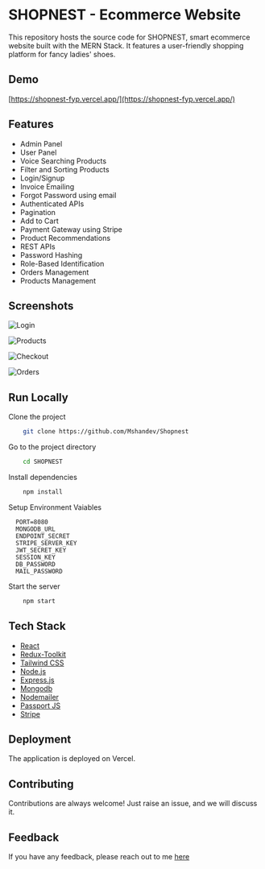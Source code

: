 # SHOPNEST - Ecommerce Website

This repository hosts the source code for SHOPNEST, smart ecommerce website built with the MERN Stack. It features a user-friendly shopping platform for fancy ladies' shoes.

## Demo

[https://shopnest-fyp.vercel.app/](https://shopnest-fyp.vercel.app/)

## Features

- Admin Panel
- User Panel
- Voice Searching Products
- Filter and Sorting Products
- Login/Signup
- Invoice Emailing
- Forgot Password using email
- Authenticated APIs
- Pagination
- Add to Cart
- Payment Gateway using Stripe
- Product Recommendations
- REST APIs
- Password Hashing
- Role-Based Identification
- Orders Management
- Products Management

## Screenshots

![Login](https://i.ibb.co/ZLKjHDn/shopnest-login.png)

![Products](https://i.ibb.co/FYS1yL3/shopnest.png)

![Checkout](https://i.ibb.co/4KfbPjp/shopnest-checkout.png)

![Orders](https://i.ibb.co/mHdFWX2/shopnest-orders.png)

## Run Locally

Clone the project

```bash
    git clone https://github.com/Mshandev/Shopnest
```
Go to the project directory

```bash
    cd SHOPNEST
```
Install dependencies

```bash
    npm install
```
Setup Environment Vaiables

```Make .env file and store environment Variables
  PORT=8080
  MONGODB_URL
  ENDPOINT_SECRET
  STRIPE_SERVER_KEY
  JWT_SECRET_KEY
  SESSION_KEY
  DB_PASSWORD
  MAIL_PASSWORD
 ``` 
Start the server

```bash
    npm start
```
## Tech Stack
* [React](https://reactjs.org/)
* [Redux-Toolkit](https://redux-toolkit.js.org/)
* [Tailwind CSS](https://tailwindcss.com/)
* [Node.js](https://nodejs.org/en)
* [Express.js](https://expressjs.com/)
* [Mongodb](https://www.mongodb.com/)
* [Nodemailer](https://nodemailer.com/)
* [Passport JS](https://www.passportjs.org/)
* [Stripe](https://stripe.com/)

## Deployment

The application is deployed on Vercel.

## Contributing

Contributions are always welcome!
Just raise an issue, and we will discuss it.

## Feedback

If you have any feedback, please reach out to me [here](https://www.linkedin.com/in/muhammad-shan-full-stack-developer/)
